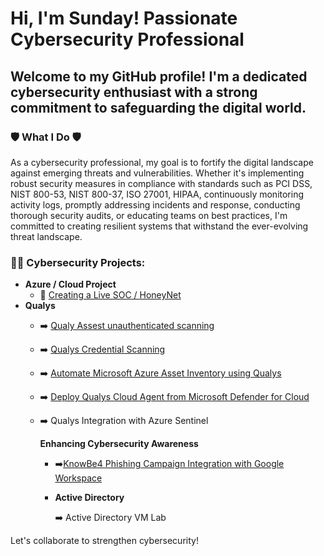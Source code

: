 # Hi, I'm Sunday! Passionate Cybersecurity Professional

## Welcome to my GitHub profile! I'm a dedicated cybersecurity enthusiast with a strong commitment to safeguarding the digital world.

### 🛡️ What I Do 🛡️

As a cybersecurity professional, my goal is to fortify the digital landscape against emerging threats and vulnerabilities. Whether it's implementing robust security measures in compliance with standards such as PCI DSS, NIST 800-53, NIST 800-37, ISO 27001, HIPAA, continuously monitoring activity logs, promptly addressing incidents and response, conducting thorough security audits, or educating teams on best practices, I'm committed to creating resilient systems that withstand the ever-evolving threat landscape.

### 👨‍💻 Cybersecurity Projects:

- **Azure / Cloud Project**
  - 🍯 [Creating a Live SOC / HoneyNet](https://github.com/sunny4lab-project/Cloud-SOC-Azure-)
- **Qualys**
   - ➡️ [Qualy Assest unauthenticated scanning ](https://github.com/sunny4lab-project/Qualys-Asset-Scanning.)
   - ➡️ [Qualys Credential Scanning](https://github.com/sunny4lab-project/Qualys-Credential-Scanning-) 
   - ➡️ [Automate Microsoft Azure Asset Inventory using Qualys](https://github.com/sunny4lab-project/-Automate-Microsoft-Azure-Asset-Inventory-using-Qualys)
   - ➡️ [Deploy Qualys Cloud Agent from Microsoft Defender for Cloud](https://github.com/sunny4lab-project/Deploy-Qualys-Cloud-Agent-from-Microsoft-Defender-for-Cloud)
   - ➡️ Qualys Integration with Azure Sentinel
     
     **Enhancing Cybersecurity Awareness**
     - ➡️[KnowBe4 Phishing Campaign Integration with Google Workspace](https://github.com/sunny4lab-project/Enhancing-Cybersecurity-Awareness-KnowBe4-Phishing-Campaign-with-Google-Workspace)

     - **Active Directory**
       
          ➡️ Active Directory VM Lab


Let's collaborate to strengthen cybersecurity!
